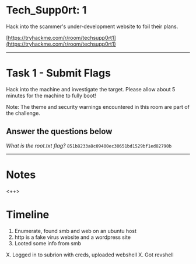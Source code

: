 # Tech_Supp0rt: 1

Hack into the scammer's under-development website to foil their plans.

[https://tryhackme.com/r/room/techsupp0rt1](https://tryhackme.com/r/room/techsupp0rt1)

---

# Task 1 - Submit Flags

Hack into the machine and investigate the target.
Please allow about 5 minutes for the machine to fully boot!

Note: The theme and security warnings encountered in this room are part of the challenge.

## Answer the questions below
*What is the root.txt flag?*
`851b8233a8c09400ec30651bd1529bf1ed02790b`

---

# Notes
<++>

# Timeline
1. Enumerate, found smb and web on an ubuntu host
2. http is a fake virus website and a wordpress site
3. Looted some info from smb

X. Logged in to subrion with creds, uploaded webshell
X. Got revshell
